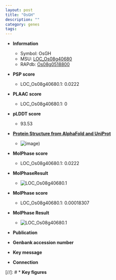 ```yaml
---
layout: post
title: "OsGH"
description: ""
category: genes
tags: 
---
```


* **Information**  
    + Symbol: OsGH  
    + MSU: [LOC_Os08g40680](http://rice.plantbiology.msu.edu/cgi-bin/ORF_infopage.cgi?orf=LOC_Os08g40680)  
    + RAPdb: [Os08g0518800](http://rapdb.dna.affrc.go.jp/viewer/gbrowse_details/irgsp1?name=Os08g0518800)  

* **PSP score**  
    + LOC_Os08g40680.1: 0.0222 

* **PLAAC score**  
    + LOC_Os08g40680.1: 0 

* **pLDDT score**
    + 93.53

* **[Protein Structure from AlphaFold and UniProt](https://www.uniprot.org/uniprotkb/Q0J4E6/entry#structure)**
    + ![image](https://ricepsp.github.io/images/Q0/AF-Q0J4E6-F1.png))

* **MolPhase score**
    + LOC_Os08g40680.1: 0.0222

* **MolPhaseResult**
    + ![LOC_Os08g40680.1](https://ricepsp.github.io/pictures/LOC_Os08g/LOC_Os08g40680.1.png)

* **MolPhase score**
    + LOC_Os08g40680.1: 0.00018307

* **MolPhase Result**
    + ![LOC_Os08g40680.1](https://304243504.github.io/Pictures/LOC_Os08g/LOC_Os08g40680.1.png)

* **Publication**  

* **Genbank accession number**  

* **Key message**  

* **Connection**  

[//]: # * **Key figures**  


